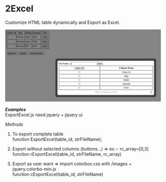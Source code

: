 2Excel
======

Customize HTML table dynamically and Export as Excel.

![ScreenShot](https://raw.githubusercontent.com/oshanz/2Excel/master/pic.jpg)

***Examples***   
ExportExcel.js need jquery + jquery ui

*Methods*

1. To export complete table  
function ExportExcel(table_id, strFileName);

2. Export without selected columns (buttons...)		=>	ex :- rc_array=[0,3]       
function rExportExcel(table_id, strFileName, rc_array)

3. Export as user want		=>	import colorbox.css with /images + jquery.colorbo-min.js      
function cExportExcel(table_id, strFileName)